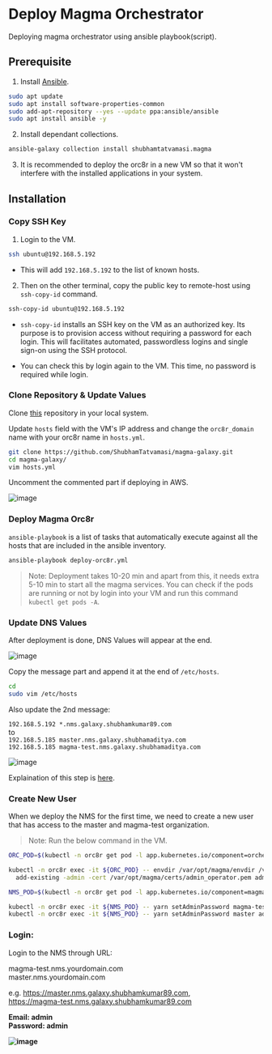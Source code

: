 # Deploy Magma Orchestrator

Deploying magma orchestrator using ansible playbook(script).

## Prerequisite

1. Install [Ansible](https://docs.ansible.com/ansible/latest/installation_guide/installation_distros.html#installing-ansible-on-ubuntu).

```bash
sudo apt update
sudo apt install software-properties-common
sudo add-apt-repository --yes --update ppa:ansible/ansible
sudo apt install ansible -y
```

2. Install dependant collections.

```bash
ansible-galaxy collection install shubhamtatvamasi.magma
```

3. It is recommended to deploy the orc8r in a new VM so that it won't interfere with the installed applications in your system.

## Installation

### Copy SSH Key

1. Login to the VM.

```bash
ssh ubuntu@192.168.5.192
```

- This will add `192.168.5.192` to the list of known hosts.

2. Then on the other terminal, copy the public key to remote-host using `ssh-copy-id` command.

```bash
ssh-copy-id ubuntu@192.168.5.192
```

- `ssh-copy-id` installs an SSH key on the VM as an authorized key. Its purpose is to provision access without requiring a password for each login. This will facilitates automated, passwordless logins and single sign-on using the SSH protocol.

- You can check this by login again to the VM. This time, no password is required while login.

### Clone Repository & Update Values

Clone [this](https://github.com/ShubhamTatvamasi/magma-galaxy) repository in your local system.

Update `hosts` field with the VM's IP address and change the `orc8r_domain` name with your orc8r name in `hosts.yml`.

```bash
git clone https://github.com/ShubhamTatvamasi/magma-galaxy.git
cd magma-galaxy/
vim hosts.yml
```

Uncomment the commented part if deploying in AWS.

![image](https://user-images.githubusercontent.com/97805339/181386376-e1fe1ea8-a345-4f72-8c2b-27712dad0428.png)

### Deploy Magma Orc8r

`ansible-playbook` is a list of tasks that automatically execute against all the hosts that are included in the ansible inventory.

```bash
ansible-playbook deploy-orc8r.yml
```

> Note: Deployment takes 10-20 min and apart from this, it needs extra 5-10 min to start all the magma services. You can check if the pods are running or not by login into your VM and run this command `kubectl get pods -A`.

### Update DNS Values

After deployment is done, DNS Values will appear at the end.

![image](https://user-images.githubusercontent.com/97805339/181389335-a325222c-7bfb-4540-a886-8e33eac716ea.png)

Copy the message part and append it at the end of `/etc/hosts`.

```bash
cd
sudo vim /etc/hosts
```

Also update the 2nd message:

`192.168.5.192 *.nms.galaxy.shubhamkumar89.com`<br>
to <br>
`192.168.5.185 master.nms.galaxy.shubhamaditya.com` <br>
`192.168.5.185 magma-test.nms.galaxy.shubhamaditya.com`

![image](https://user-images.githubusercontent.com/97805339/181390182-36b44e9d-674d-401d-bcad-0e9fa73ea315.png)

Explaination of this step is [here](https://docs.magmacore.org/docs/nms/deploy_config).

### Create New User

When we deploy the NMS for the first time, we need to create a new user that has access to the master and magma-test organization.

> Note: Run the below command in the VM.

```bash
ORC_POD=$(kubectl -n orc8r get pod -l app.kubernetes.io/component=orchestrator -o jsonpath='{.items[0].metadata.name}')

kubectl -n orc8r exec -it ${ORC_POD} -- envdir /var/opt/magma/envdir /var/opt/magma/bin/accessc \
  add-existing -admin -cert /var/opt/magma/certs/admin_operator.pem admin_operator

NMS_POD=$(kubectl -n orc8r get pod -l app.kubernetes.io/component=magmalte -o jsonpath='{.items[0].metadata.name}')

kubectl -n orc8r exec -it ${NMS_POD} -- yarn setAdminPassword magma-test admin admin
kubectl -n orc8r exec -it ${NMS_POD} -- yarn setAdminPassword master admin admin
```

### Login:

Login to the NMS through URL:

magma-test.nms.yourdomain.com <br>
master.nms.yourdomain.com <br>

e.g.
https://master.nms.galaxy.shubhamkumar89.com, <br>
https://magma-test.nms.galaxy.shubhamkumar89.com

<b> Email: admin<br>
Password: admin<b>

![image](https://user-images.githubusercontent.com/97805339/181392698-f0440338-6484-4e93-b85b-7a4b8259255a.png)
